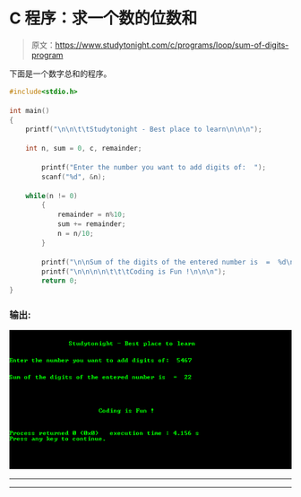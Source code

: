 # C 程序：求一个数的位数和

> 原文：<https://www.studytonight.com/c/programs/loop/sum-of-digits-program>

下面是一个数字总和的程序。

```cpp
#include<stdio.h>

int main()
{
	printf("\n\n\t\tStudytonight - Best place to learn\n\n\n");

	int n, sum = 0, c, remainder;

    	printf("Enter the number you want to add digits of:  ");
    	scanf("%d", &n);

	while(n != 0)
    	{
        	remainder = n%10;
        	sum += remainder;
        	n = n/10;
    	}

    	printf("\n\nSum of the digits of the entered number is  =  %d\n\n", sum);
    	printf("\n\n\n\n\t\t\tCoding is Fun !\n\n\n");
    	return 0;
}
```

### 输出:

![Program to find Sum of Digits of Number](img/94a9b1799492e57729e1e3021d0f88b9.png)

* * *

* * *